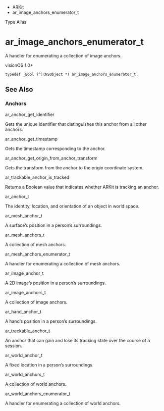 

- ARKit
-  ar_image_anchors_enumerator_t 

Type Alias

# ar_image_anchors_enumerator_t

A handler for enumerating a collection of image anchors.

visionOS 1.0+

``` source
typedef _Bool (^)(NSObject *) ar_image_anchors_enumerator_t;
```

## See Also

### Anchors

ar_anchor_get_identifier

Gets the unique identifier that distinguishes this anchor from all other anchors.

ar_anchor_get_timestamp

Gets the timestamp corresponding to the anchor.

ar_anchor_get_origin_from_anchor_transform

Gets the transform from the anchor to the origin coordinate system.

ar_trackable_anchor_is_tracked

Returns a Boolean value that indicates whether ARKit is tracking an anchor.

ar_anchor_t

The identity, location, and orientation of an object in world space.

ar_mesh_anchor_t

A surface’s position in a person’s surroundings.

ar_mesh_anchors_t

A collection of mesh anchors.

ar_mesh_anchors_enumerator_t

A handler for enumerating a collection of mesh anchors.

ar_image_anchor_t

A 2D image’s position in a person’s surroundings.

ar_image_anchors_t

A collection of image anchors.

ar_hand_anchor_t

A hand’s position in a person’s surroundings.

ar_trackable_anchor_t

An anchor that can gain and lose its tracking state over the course of a session.

ar_world_anchor_t

A fixed location in a person’s surroundings.

ar_world_anchors_t

A collection of world anchors.

ar_world_anchors_enumerator_t

A handler for enumerating a collection of world anchors.

